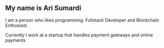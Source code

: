 ## My name is Ari Sumardi
I am a person who likes programming. 
Fullstack Developer and Blockchain Enthusiast.

Currently I work at a startup that handles payment gateways and online payments 

<!---
AriSmrd7/AriSmrd7 is a ✨ special ✨ repository because its `README.md` (this file) appears on your GitHub profile.
You can click the Preview link to take a look at your changes.
--->
